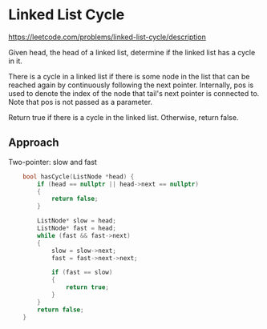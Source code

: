 # Linked List Cycle

https://leetcode.com/problems/linked-list-cycle/description

Given head, the head of a linked list, determine if the linked list has a cycle in it.

There is a cycle in a linked list if there is some node in the list that can be reached again by continuously following the next pointer. Internally, pos is used to denote the index of the node that tail's next pointer is connected to. Note that pos is not passed as a parameter.

Return true if there is a cycle in the linked list. Otherwise, return false.


## Approach

Two-pointer: slow and fast 

``` C++
    bool hasCycle(ListNode *head) {
        if (head == nullptr || head->next == nullptr)
        {
            return false;
        }

        ListNode* slow = head;
        ListNode* fast = head;
        while (fast && fast->next)
        {
            slow = slow->next;
            fast = fast->next->next;

            if (fast == slow)
            {
                return true;
            }
        }
        return false;
    }
```